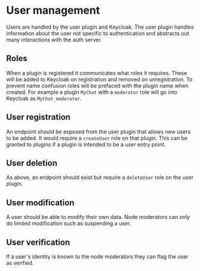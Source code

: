 # User management

Users are handled by the user plugin and Keycloak. The user plugin handles information about the user not specific to authentication and abstracts out many interactions with the auth server.

## Roles
When a plugin is registered it communicates what roles it requires. These will be added to Keycloak on registration and removed on unregistration. To prevent name confusion roles will be prefaced with the plugin name when created. For example a plugin `MyChat` with a `moderator` role will go into Keycloak as `MyChat_moderator`. 

## User registration
An endpoint should be exposed from the user plugin that allows new users to be added. It would require a `createUser` role on that plugin. This can be granted to plugins if a plugin is intended to be a user entry point.

## User deletion
As above, an endpoint should exist but require a `deleteUser` role on the user plugin.

## User modification
A user should be able to modify their own data. Node moderators can only do limited modification such as suspending a user.

## User verification
If a user's identity is known to the node moderators they can flag the user as verified.
